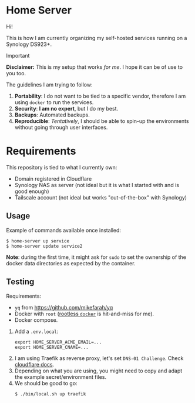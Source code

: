 # Home Server

Hi! 

This is how I am currently organizing my self-hosted services running on a Synology DS923+.

> [!IMPORTANT]
> **Disclaimer:** This is my setup that works _for me_. I hope it can be of use to you too.

The guidelines I am trying to follow:
1. **Portability**: I do not want to be tied to a specific vendor, therefore I am using `docker` to run the services.
2. **Security**: **I am no expert**, but I do my best.
3. **Backups**: Automated backups.
4. **Reproducible**: _Tentatively_, I should be able to spin-up the environments without going through user interfaces.

# Requirements

This repository is tied to what I currently own:
- Domain registered in Cloudflare
- Synology NAS as server (not ideal but it is what I started with and is good enough)
- Tailscale account (not ideal but works "out-of-the-box" with Synology)

## Usage

Example of commands available once installed:
```shell
$ home-server up service
$ home-server update service2
```

**Note**: during the first time, it might ask for `sudo` to set the ownership of the docker data directories as expected by the container.

## Testing

Requirements:
- `yq` from https://github.com/mikefarah/yq
- Docker with `root` ([rootless `docker`](https://docs.docker.com/engine/security/rootless/) is hit-and-miss for me).
- Docker compose.

1. Add a `.env.local`:
    ```shell
    export HOME_SERVER_ACME_EMAIL=...
    export HOME_SERVER_CNAME=...
    ```
2. I am using Traefik as reverse proxy, let's set `DNS-01 Challenge`. Check [cloudflare docs](./infrastructure/cloudflare.md).
3. Depending on what you are using, you might need to copy and adapt the example secret/environment files.
4. We should be good to go:
    ```shell
    $ ./bin/local.sh up traefik
    ```